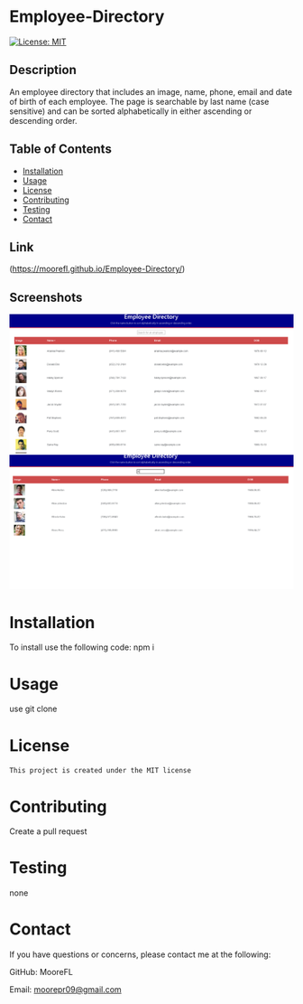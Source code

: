 # Employee-Directory
  [![License: MIT](https://img.shields.io/badge/License-MIT-yellow.svg)](https://opensource.org/licenses/MIT)

  ## Description 
An employee directory that includes an image, name, phone, email and date of birth of each employee. The page is searchable by last name (case sensitive) and can be sorted alphabetically in either ascending or descending order. 
  ## Table of Contents 
  * [Installation](#installation) 
  * [Usage](#Usage)
  * [License](#License)
  * [Contributing](#Contributing)
  * [Testing](#Testing)
  * [Contact](#Contact)
  
  ## Link
  (https://moorefl.github.io/Employee-Directory/) 

  ## Screenshots
  <img src="public\Initial SS.PNG">
  <img src="public\Search SS.PNG">
  

  # Installation
  To install use the following code:
   npm i

  # Usage
  use git clone
  
  # License
    This project is created under the MIT license

  # Contributing
  Create a pull request

  # Testing
  none

  # Contact
  If you have questions or concerns, please contact me at the following: 

  GitHub: MooreFL 

  Email: moorepr09@gmail.com 
